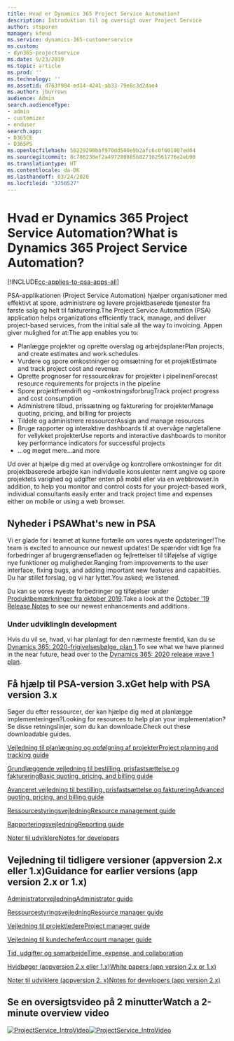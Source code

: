 ```yaml
---
title: Hvad er Dynamics 365 Project Service Automation?
description: Introduktion til og oversigt over Project Service
author: stsporen
manager: kfend
ms.service: dynamics-365-customerservice
ms.custom:
- dyn365-projectservice
ms.date: 9/23/2019
ms.topic: article
ms.prod: ''
ms.technology: ''
ms.assetid: d763f984-ed14-4241-ab33-79e8c3d2dae4
ms.author: jburrows
audience: Admin
search.audienceType:
- admin
- customizer
- enduser
search.app:
- D365CE
- D365PS
ms.openlocfilehash: 50229290bbf970dd580e9b2afc6c0f601007ed04
ms.sourcegitcommit: 8c786230ef2a497280885b827162561776e2eb00
ms.translationtype: HT
ms.contentlocale: da-DK
ms.lasthandoff: 03/24/2020
ms.locfileid: "3750527"
---
```

# <a name="what-is-dynamics-365-project-service-automation"></a><span data-ttu-id="611c1-103">Hvad er Dynamics 365 Project Service Automation?</span><span class="sxs-lookup"><span data-stu-id="611c1-103">What is Dynamics 365 Project Service Automation?</span></span>

[!INCLUDE[cc-applies-to-psa-apps-all](../includes/cc-applies-to-psa-apps-all.md)]

<span data-ttu-id="611c1-104">PSA-applikationen (Project Service Automation) hjælper organisationer med effektivt at spore, administrere og levere projektbaserede tjenester fra første salg og helt til fakturering.</span><span class="sxs-lookup"><span data-stu-id="611c1-104">The Project Service Automation (PSA) application helps organizations efficiently track, manage, and deliver project-based services, from the initial sale all the way to invoicing.</span></span> <span data-ttu-id="611c1-105">Appen giver mulighed for at:</span><span class="sxs-lookup"><span data-stu-id="611c1-105">The app enables you to:</span></span>

- <span data-ttu-id="611c1-106">Planlægge projekter og oprette overslag og arbejdsplaner</span><span class="sxs-lookup"><span data-stu-id="611c1-106">Plan projects, and create estimates and work schedules</span></span>
- <span data-ttu-id="611c1-107">Vurdere og spore omkostninger og omsætning for et projekt</span><span class="sxs-lookup"><span data-stu-id="611c1-107">Estimate and track project cost and revenue</span></span>
- <span data-ttu-id="611c1-108">Oprette prognoser for ressourcekrav for projekter i pipelinen</span><span class="sxs-lookup"><span data-stu-id="611c1-108">Forecast resource requirements for projects in the pipeline</span></span>
- <span data-ttu-id="611c1-109">Spore projektfremdrift og -omkostningsforbrug</span><span class="sxs-lookup"><span data-stu-id="611c1-109">Track project progress and cost consumption</span></span>
- <span data-ttu-id="611c1-110">Administrere tilbud, prissætning og fakturering for projekter</span><span class="sxs-lookup"><span data-stu-id="611c1-110">Manage quoting, pricing, and billing for projects</span></span>
- <span data-ttu-id="611c1-111">Tildele og administrere ressourcer</span><span class="sxs-lookup"><span data-stu-id="611c1-111">Assign and manage resources</span></span>
- <span data-ttu-id="611c1-112">Bruge rapporter og interaktive dashboards til at overvåge nøgletallene for vellykket projekter</span><span class="sxs-lookup"><span data-stu-id="611c1-112">Use reports and interactive dashboards to monitor key performance indicators for successful projects</span></span>
- <span data-ttu-id="611c1-113">...og meget mere</span><span class="sxs-lookup"><span data-stu-id="611c1-113">...and more</span></span>

<span data-ttu-id="611c1-114">Ud over at hjælpe dig med at overvåge og kontrollere omkostninger for dit projektbaserede arbejde kan individuelle konsulenter nemt angive og spore projektets varighed og udgifter enten på mobil eller via en webbrowser.</span><span class="sxs-lookup"><span data-stu-id="611c1-114">In addition, to help you monitor and control costs for your project-based work, individual consultants easily enter and track project time and expenses either on mobile or using a web browser.</span></span>

## <a name="whats-new-in-psa"></a><span data-ttu-id="611c1-115">Nyheder i PSA</span><span class="sxs-lookup"><span data-stu-id="611c1-115">What's new in PSA</span></span>
<span data-ttu-id="611c1-116">Vi er glade for i teamet at kunne fortælle om vores nyeste opdateringer!</span><span class="sxs-lookup"><span data-stu-id="611c1-116">The team is excited to announce our newest updates!</span></span> <span data-ttu-id="611c1-117">De spænder vidt lige fra forbedringer af brugergrænsefladen og fejlrettelser til tilføjelse af vigtige nye funktioner og muligheder.</span><span class="sxs-lookup"><span data-stu-id="611c1-117">Ranging from improvements to the user interface, fixing bugs, and adding important new features and capabilties.</span></span> <span data-ttu-id="611c1-118">Du har stillet forslag, og vi har lyttet.</span><span class="sxs-lookup"><span data-stu-id="611c1-118">You asked; we listened.</span></span>

<span data-ttu-id="611c1-119">Du kan se vores nyeste forbedringer og tilføjelser under [Produktbemærkninger fra oktober 2019](https://docs.microsoft.com/dynamics365-release-plan/2019wave2/index).</span><span class="sxs-lookup"><span data-stu-id="611c1-119">Take a look at the [October '19 Release Notes](https://docs.microsoft.com/dynamics365-release-plan/2019wave2/index) to see our newest enhancements and additions.</span></span>

### <a name="in-development"></a><span data-ttu-id="611c1-120">Under udvikling</span><span class="sxs-lookup"><span data-stu-id="611c1-120">In development</span></span>
<span data-ttu-id="611c1-121">Hvis du vil se, hvad, vi har planlagt for den nærmeste fremtid, kan du se [Dynamics 365: 2020-frigivelsesbølge, plan 1](https://docs.microsoft.com/dynamics365-release-plan/2020wave1/index).</span><span class="sxs-lookup"><span data-stu-id="611c1-121">To see what we have planned in the near future, head over to the [Dynamics 365: 2020 release wave 1 plan](https://docs.microsoft.com/dynamics365-release-plan/2020wave1/index).</span></span>

## <a name="get-help-with-psa-version-3x"></a><span data-ttu-id="611c1-122">Få hjælp til PSA-version 3.x</span><span class="sxs-lookup"><span data-stu-id="611c1-122">Get help with PSA version 3.x</span></span>
<span data-ttu-id="611c1-123">Søger du efter ressourcer, der kan hjælpe dig med at planlægge implementeringen?</span><span class="sxs-lookup"><span data-stu-id="611c1-123">Looking for resources to help plan your implementation?</span></span> <span data-ttu-id="611c1-124">Se disse retningslinjer, som du kan downloade.</span><span class="sxs-lookup"><span data-stu-id="611c1-124">Check out these downloadable guides.</span></span>

 [<span data-ttu-id="611c1-125">Vejledning til planlægning og opfølgning af projekter</span><span class="sxs-lookup"><span data-stu-id="611c1-125">Project planning and tracking guide</span></span>](../project-service/implementation-guides/project-planning-tracking.md)

 [<span data-ttu-id="611c1-126">Grundlæggende vejledning til bestilling, prisfastsættelse og fakturering</span><span class="sxs-lookup"><span data-stu-id="611c1-126">Basic quoting, pricing, and billing guide</span></span>](../project-service/implementation-guides/begin-quoting-pricing-billing.md)

 [<span data-ttu-id="611c1-127">Avanceret vejledning til bestilling, prisfastsættelse og fakturering</span><span class="sxs-lookup"><span data-stu-id="611c1-127">Advanced quoting, pricing, and billing guide</span></span>](../project-service/implementation-guides/adv-quoting-pricing-billing.md)

 [<span data-ttu-id="611c1-128">Ressourcestyringsvejledning</span><span class="sxs-lookup"><span data-stu-id="611c1-128">Resource management guide</span></span>](../project-service/implementation-guides/resource-management-guide.md)

 [<span data-ttu-id="611c1-129">Rapporteringsvejledning</span><span class="sxs-lookup"><span data-stu-id="611c1-129">Reporting guide</span></span>](../project-service/implementation-guides/reporting-guide.md)

 [<span data-ttu-id="611c1-130">Noter til udviklere</span><span class="sxs-lookup"><span data-stu-id="611c1-130">Notes for developers</span></span>](../project-service/developer-guides/overview-dev-notes-v3.x.md)

## <a name="guidance-for-earlier-versions-app-version-2x-or-1x"></a><span data-ttu-id="611c1-131">Vejledning til tidligere versioner (appversion 2.x eller 1.x)</span><span class="sxs-lookup"><span data-stu-id="611c1-131">Guidance for earlier versions (app version 2.x or 1.x)</span></span>
 [<span data-ttu-id="611c1-132">Administratorvejledning</span><span class="sxs-lookup"><span data-stu-id="611c1-132">Administrator guide</span></span>](../project-service/admin-guide.md)

 [<span data-ttu-id="611c1-133">Ressourcestyringsvejledning</span><span class="sxs-lookup"><span data-stu-id="611c1-133">Resource manager guide</span></span>](../project-service/resource-manager-guide.md)

 [<span data-ttu-id="611c1-134">Vejledning til projektledere</span><span class="sxs-lookup"><span data-stu-id="611c1-134">Project manager guide</span></span>](../project-service/project-manager-guide.md)

 [<span data-ttu-id="611c1-135">Vejledning til kundechefer</span><span class="sxs-lookup"><span data-stu-id="611c1-135">Account manager guide</span></span>](../project-service/account-manager-guide.md)

 [<span data-ttu-id="611c1-136">Tid, udgifter og samarbejde</span><span class="sxs-lookup"><span data-stu-id="611c1-136">Time, expense, and collaboration</span></span>](../project-service/time-expense-collaboration-guide.md)

 [<span data-ttu-id="611c1-137">Hvidbøger (appversion 2.x eller 1.x)</span><span class="sxs-lookup"><span data-stu-id="611c1-137">White papers (app version 2.x or 1.x)</span></span>](../project-service/white-papers.md)

 [<span data-ttu-id="611c1-138">Noter til udviklere (appversion 2. x)</span><span class="sxs-lookup"><span data-stu-id="611c1-138">Notes for developers (app version 2.x)</span></span>](../project-service/developer-guides/add-custom-qoi-forms-v2.x.md)

 ## <a name="watch-a-2-minute-overview-video"></a><span data-ttu-id="611c1-139">Se en oversigtsvideo på 2 minutter</span><span class="sxs-lookup"><span data-stu-id="611c1-139">Watch a 2-minute overview video</span></span>
 <a name="heroArea"></a> <span data-ttu-id="611c1-140">[![ProjectService_IntroVideo](../project-service/media/project-service-intro-video.png "ProjectService_IntroVideo")](https://go.microsoft.com/fwlink/p/?LinkId=799457)</span><span class="sxs-lookup"><span data-stu-id="611c1-140">[![ProjectService_IntroVideo](../project-service/media/project-service-intro-video.png "ProjectService_IntroVideo")](https://go.microsoft.com/fwlink/p/?LinkId=799457)</span></span>


